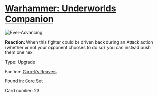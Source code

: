 # [Warhammer: Underworlds Companion](https://guidokessels.github.io/wh-underworlds)

  

![Ever-Advancing](https://warhammerunderworlds.com/wp-content/uploads/sites/6/2017/12/023_ENG-Ever-Advancing.png)

<b>Reaction:</b> When this fighter could be driven back during an Attack action (whether or not your opponent chooses to do so), you can instead push them one hex

Type: Upgrade

Faction: [Garrek’s Reavers](https://guidokessels.github.io/wh-underworlds/factions/garreks-reavers)

Found in: [Core Set](https://guidokessels.github.io/wh-underworlds/locations/core-set)

Card number: 23
